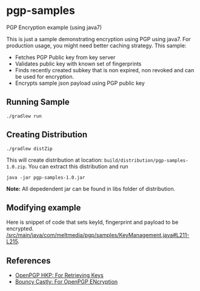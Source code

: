 # pgp-samples
PGP Encryption example (using java7)

This is just a sample  demonstrating encryption using PGP using java7. For production usage, you might need better caching 
strategy. This sample:  
- Fetches PGP Public key from key server
- Validates public key with known set of fingerprints
- Finds recently created subkey that is non expired, non revoked and can be used for encryption.
- Encrypts sample json payload using PGP public key


## Running Sample
```
./gradlew run
```

## Creating Distribution
```
./gradlew distZip   
```

This will create distribution at location: `build/distribution/pgp-samples-1.0.zip`.  You can extract this distribution and run
```
java -jar pgp-samples-1.0.jar
```

**Note:**  All depedendent jar can be found in libs folder of distribution. 


## Modifying example

Here is snippet of code that sets keyId, fingerprint and payload to be encrypted.
[/src/main/java/com/meltmedia/pgp/samples/KeyManagement.java#L211-L215](/src/main/java/com/meltmedia/pgp/samples/KeyManagement.java#L211-L215).

## References  
- [OpenPGP HKP: For Retrieving Keys](https://tools.ietf.org/html/draft-shaw-openpgp-hkp-00)  
- [Bouncy Castly: For OpenPGP ENcryption](https://www.bouncycastle.org/)  

